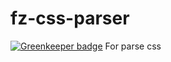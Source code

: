 # fz-css-parser

[![Greenkeeper badge](https://badges.greenkeeper.io/Vasikaran/fz-css-parser.svg)](https://greenkeeper.io/)
For parse css
